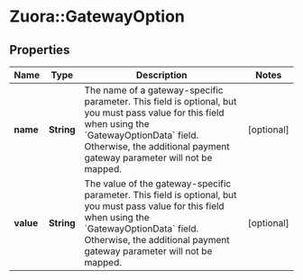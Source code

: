 # Zuora::GatewayOption

## Properties
Name | Type | Description | Notes
------------ | ------------- | ------------- | -------------
**name** | **String** | The name of a gateway-specific parameter. This field is optional, but you must pass value for this field when using the &#x60;GatewayOptionData&#x60; field. Otherwise, the additional payment gateway parameter will not be mapped.  | [optional] 
**value** | **String** | The value of the gateway-specific parameter. This field is optional, but you must pass value for this field when using the &#x60;GatewayOptionData&#x60; field. Otherwise, the additional payment gateway parameter will not be mapped.  | [optional] 


